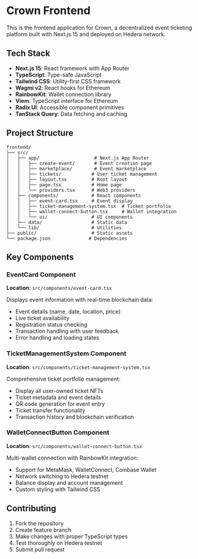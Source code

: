 # Crown Frontend

This is the frontend application for Crown, a decentralized event ticketing platform built with Next.js 15 and deployed on Hedera network.

## Tech Stack

- **Next.js 15**: React framework with App Router
- **TypeScript**: Type-safe JavaScript
- **Tailwind CSS**: Utility-first CSS framework
- **Wagmi v2**: React hooks for Ethereum
- **RainbowKit**: Wallet connection library
- **Viem**: TypeScript interface for Ethereum
- **Radix UI**: Accessible component primitives
- **TanStack Query**: Data fetching and caching

## Project Structure

```
frontend/
├── src/
│   ├── app/                    # Next.js App Router
│   │   ├── create-event/       # Event creation page
│   │   ├── marketplace/        # Event marketplace
│   │   ├── tickets/           # User ticket management
│   │   ├── layout.tsx         # Root layout
│   │   ├── page.tsx           # Home page
│   │   └── providers.tsx      # Web3 providers
│   ├── components/            # React components
│   │   ├── event-card.tsx     # Event display
│   │   ├── ticket-management-system.tsx  # Ticket portfolio
│   │   ├── wallet-connect-button.tsx     # Wallet integration
│   │   └── ui/                # UI components
│   ├── data/                  # Static data
│   └── lib/                   # Utilities
├── public/                    # Static assets
└── package.json              # Dependencies
```

## Key Components

### EventCard Component
**Location**: `src/components/event-card.tsx`

Displays event information with real-time blockchain data:
- Event details (name, date, location, price)
- Live ticket availability
- Registration status checking
- Transaction handling with user feedback
- Error handling and loading states

### TicketManagementSystem Component
**Location**: `src/components/ticket-management-system.tsx`

Comprehensive ticket portfolio management:
- Display all user-owned ticket NFTs
- Ticket metadata and event details
- QR code generation for event entry
- Ticket transfer functionality
- Transaction history and blockchain verification

### WalletConnectButton Component
**Location**: `src/components/wallet-connect-button.tsx`

Multi-wallet connection with RainbowKit integration:
- Support for MetaMask, WalletConnect, Coinbase Wallet
- Network switching to Hedera testnet
- Balance display and account management
- Custom styling with Tailwind CSS

## Contributing

1. Fork the repository
2. Create feature branch
3. Make changes with proper TypeScript types
4. Test thoroughly on Hedera testnet
5. Submit pull request
